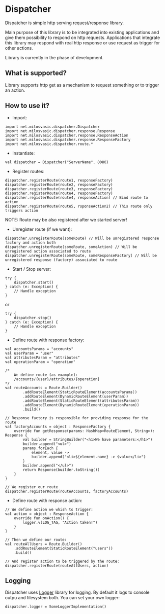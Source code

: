 # Dispatcher
Dispatcher is simple http serving request/response library. 

Main purpose of this library is to be integrated into existing applications and give them possibility to respond on http requests.
Applications that integrate this library may respond with real http response or use request as trigger for other actions. 

Library is currently in the phase of development.

## What is supported?

Library supports http get as a mechanism to request something or to trigger an action.

## How to use it?
- Import:
```
import net.milosvasic.dispatcher.Dispatcher
import net.milosvasic.dispatcher.response.Response
import net.milosvasic.dispatcher.response.ResponseAction
import net.milosvasic.dispatcher.response.ResponseFactory
import net.milosvasic.dispatcher.route.*
```
- Instantiate:
```
val dispatcher = Dispatcher("ServerName", 8080)
```
- Register routes:
```
dispatcher.registerRoute(route1, responseFactory)
dispatcher.registerRoute(route2, responseFactory)
dispatcher.registerRoute(route3, responseFactory)
dispatcher.registerRoute(route4, responseFactory)
dispatcher.registerRoute(route4, responseAction) // Bind route to action
dispatcher.registerRoute(route5, rsponseAction2) // This route only triggers action
```
NOTE: Route may be also registered after we started server!
- Unregister route (if we want):
```
dispatcher.unregisterRoute(someRoute) // Will be unregistered response factory and action both
dispatcher.unregisterRoute(someRoute, someAction) // Will be unregistered action associated to route
dispatcher.unregisterRoute(someRoute, someResponseFactory) // Will be unregistered response (factory) associated to route
```
- Start / Stop server:
```
try {
    dispatcher.start()
} catch (e: Exception) {
    // Handle exception
}
```
or
```
try {
    dispatcher.stop()
} catch (e: Exception) {
    // Handle exception
}
```
- Define route with response factory:
```
val accountsParams = "accounts"
val userParam = "user"
val attributesParam = "attributes"
val operationParam = "operation"

/* 
    We define route (as example):
    /accounts/{user}/attributes/{operation}
*/
val routeAccounts = Route.Builder()
        .addRouteElement(StaticRouteElement(accountsParams))
        .addRouteElement(DynamicRouteElement(userParam))
        .addRouteElement(StaticRouteElement(attributesParam))
        .addRouteElement(DynamicRouteElement(operationParam))
        .build()

// Response factory is responsible for providing response for the route
val factoryAccounts = object : ResponseFactory {
    override fun getResponse(params: HashMap<RouteElement, String>): Response {
        val builder = StringBuilder("<h1>We have parameters:</h1>")
        builder.append("<ul>")
        params.forEach {
            element, value ->
            builder.append("<li>${element.name} -> $value</li>")
        }
        builder.append("</ul>")
        return Response(builder.toString())
    }
}

// We register our route
dispatcher.registerRoute(routeAccounts, factoryAccounts)
```
- Define route with response action:
```
// We define action we whish to trigger:
val action = object : ResponseAction {
    override fun onAction() {
        logger.v(LOG_TAG, "Action taken!")
    }
}

// Then we define our route:
val routeAllUsers = Route.Builder()
    .addRouteElement(StaticRouteElement("users"))
    .build()
    
// And register action to be triggered by the route:
dispatcher.registerRoute(routeAllUsers, action)
```
## Logging
Dispatcher uses [Logger](https://github.com/milos85vasic/Logger) library for logging.
By default it logs to console outpu and filesystem both.
You can set your own logger:
```
dispatcher.logger = SomeLoggerImplementation()
```
